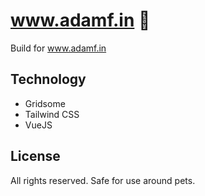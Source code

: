 # www.adamf.in 👊

Build for www.adamf.in

## Technology

* Gridsome
* Tailwind CSS
* VueJS

## License

All rights reserved. Safe for use around pets.
